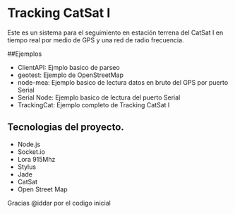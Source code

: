 # Tracking CatSat I

Este es un sistema para el seguimiento en estación terrena del CatSat I en tiempo real por medio de GPS y una red de radio frecuencia.

##Ejemplos

- ClientAPI: Ejmplo basico de parseo
- geotest: Ejemplo de OpenStreetMap
- node-mea: Ejemplo basico de lectura datos en bruto del GPS por puerto Serial
- Serial Node: Ejemplo basico de lectura del puerto Serial
- TrackingCat:  Ejemplo completo de Tracking CatSat I

## Tecnologias del proyecto.

- Node.js
- Socket.io
- Lora 915Mhz
- Stylus
- Jade
- CatSat
- Open Street Map

Gracias @iddar por el codigo inicial
